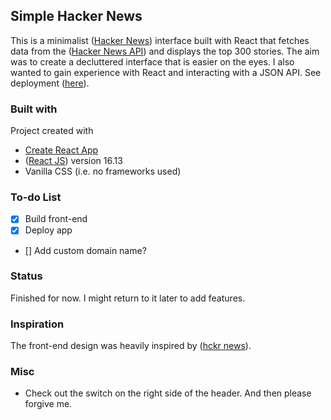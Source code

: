 ## Simple Hacker News
This is a minimalist ([Hacker News](https://news.ycombinator.com/)) interface built with React that fetches data from the ([Hacker News API](https://github.com/HackerNews/API)) and displays the top 300 stories. The aim was to create a decluttered interface that is easier on the eyes. I also wanted to gain experience with React and interacting with a JSON API. See deployment ([here](https://intense-brook-19858.herokuapp.com/)).

### Built with
Project created with
* [Create React App](https://github.com/facebook/create-react-app)
* ([React JS](https://reactjs.org/)) version 16.13
* Vanilla CSS (i.e. no frameworks used)

### To-do List
- [x] Build front-end
- [x] Deploy app
- [] Add custom domain name?

### Status
Finished for now. I might return to it later to add features.

### Inspiration
The front-end design was heavily inspired by ([hckr news](https://hckrnews.com/)).

### Misc
* Check out the switch on the right side of the header. And then please forgive me.
